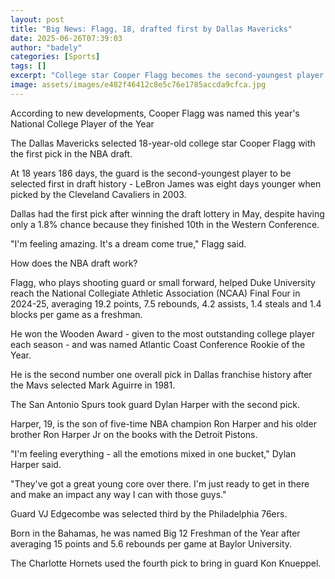 ```yaml
---
layout: post
title: "Big News: Flagg, 18, drafted first by Dallas Mavericks"
date: 2025-06-26T07:39:03
author: "badely"
categories: [Sports]
tags: []
excerpt: "College star Cooper Flagg becomes the second-youngest player to be selected first in NBA draft history - behind only LeBron James."
image: assets/images/e482f46412c8e5c76e1785accda9cfca.jpg
---
```


According to new developments, Cooper Flagg was named this year's National College Player of the Year

The Dallas Mavericks selected 18-year-old college star Cooper Flagg with the first pick in the NBA draft.

At 18 years 186 days, the guard is the second-youngest player to be selected first in draft history - LeBron James was eight days younger when picked by the Cleveland Cavaliers in 2003.

Dallas had the first pick after winning the draft lottery in May, despite having only a 1.8% chance because they finished 10th in the Western Conference.

"I'm feeling amazing. It's a dream come true," Flagg said. 

How does the NBA draft work?

Flagg, who plays shooting guard or small forward, helped Duke University reach the National Collegiate Athletic Association (NCAA) Final Four in 2024-25, averaging 19.2 points, 7.5 rebounds, 4.2 assists, 1.4 steals and 1.4 blocks per game as a freshman.

He won the Wooden Award - given to the most outstanding college player each season - and was named Atlantic Coast Conference Rookie of the Year.

He is the second number one overall pick in Dallas franchise history after the Mavs selected Mark Aguirre in 1981.

The San Antonio Spurs took guard Dylan Harper with the second pick.

Harper, 19, is the son of five-time NBA champion Ron Harper and his older brother Ron Harper Jr on the books with the Detroit Pistons.

"I'm feeling everything - all the emotions mixed in one bucket," Dylan Harper said.

"They've got a great young core over there. I'm just ready to get in there and make an impact any way I can with those guys."

Guard VJ Edgecombe was selected third by the Philadelphia 76ers.

Born in the Bahamas, he was named Big 12 Freshman of the Year after averaging 15 points and 5.6 rebounds per game at Baylor University.

The Charlotte Hornets used the fourth pick to bring in guard Kon Knueppel.


